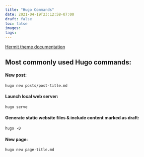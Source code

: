 ```yaml
---
title: "Hugo Commands"
date: 2021-04-19T23:12:58-07:00
draft: false
toc: false
images:
tags:
---
```

[Hermit theme documentation](https://themes.gohugo.io/hermit/)

## Most commonly used Hugo commands:

#### New post:  
```
hugo new posts/post-title.md
```

#### Launch local web server:  
```
hugo serve
```
#### Generate static website files & include content marked as draft:
```
hugo -D
``` 
#### New page:
```
hugo new page-title.md
``` 

